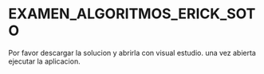 # EXAMEN_ALGORITMOS_ERICK_SOTO
Por favor descargar la solucion y abrirla con visual estudio.
una vez abierta ejecutar la aplicacion.
